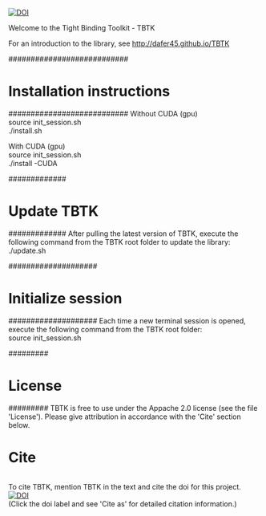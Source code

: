 [![DOI](https://zenodo.org/badge/50950512.svg)](https://zenodo.org/badge/latestdoi/50950512)

Welcome to the Tight Binding Toolkit - TBTK

For an introduction to the library, see http://dafer45.github.io/TBTK

###########################
# Installation instructions
###########################
Without CUDA (gpu)  
source init_session.sh  
./install.sh

With CUDA (gpu)  
source init_session.sh  
./install -CUDA

#############
# Update TBTK
#############
After pulling the latest version of TBTK, execute the following command from the TBTK root folder to update the library:  
./update.sh

####################
# Initialize session
####################
Each time a new terminal session is opened, execute the following command from the TBTK root folder:  
source init_session.sh

#########
# License
#########
TBTK is free to use under the Appache 2.0 license (see the file 'License'). Please give attribution in accordance with the 'Cite' section below.

######
# Cite
######
To cite TBTK, mention TBTK in the text and cite the doi for this project.  
[![DOI](https://zenodo.org/badge/50950512.svg)](https://zenodo.org/badge/latestdoi/50950512)  
(Click the doi label and see 'Cite as' for detailed citation information.)

